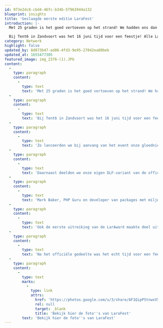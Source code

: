 ```yaml
---
id: 973e2dc8-cbd4-46fc-b34b-5f963944a132
blueprint: insights
title: 'Geslaagde eerste editie LaraFest'
introduction: |-
  Met 25 graden is het goed vertoeven op het strand! We hadden ons dan ook geen beter weer kunnen wensen voor de allereerste editie van LaraFest.

  Bij Tent6 in Zandvoort was het 16 juni tijd voor een feestje! Alle Laravel developers van onze leden waren uitgenodigd voor ons strandevent. Het werd een avond vol primeurs.
category: Netwerk
highlight: false
updated_by: 8d873b47-ad86-4fd3-9e95-27842ea80beb
updated_at: 1655477305
featured_image: img_2376-(1).JPG
content:
  -
    type: paragraph
    content:
      -
        type: text
        text: 'Met 25 graden is het goed vertoeven op het strand! We hadden ons dan ook geen beter weer kunnen wensen voor de allereerste editie van LaraFest.'
  -
    type: paragraph
    content:
      -
        type: text
        text: 'Bij Tent6 in Zandvoort was het 16 juni tijd voor een feestje! Alle Laravel developers van onze leden waren uitgenodigd voor ons strandevent. Het werd een avond vol primeurs.'
  -
    type: paragraph
    content:
      -
        type: text
        text: 'Zo lanceerden we bij aanvang van het event onze gloednieuwe website. Een volgende stap in de ambitieuze doelstellingen die we hebben als brancheorganisatie om de bekendheid en bekwaamheid rondom Laravel in Nederland een extra boost te geven. '
  -
    type: paragraph
    content:
      -
        type: text
        text: 'Daarnaast deelden we onze eigen DLF-variant van de officiële ElePHPant, een echt collectersitem binnen de PHP wereld, uit aan alle aanwezigen. Een mooie manier om te laten zien dat we met de foundation een serieuze plek in het PHP ecosysteem innemen.'
  -
    type: paragraph
    content:
      -
        type: text
        text: 'Mark Baker, PHP Guru en developer van packages met miljoenen downloads op GitHub, gaf een leerzame talk over zijn carrière als developer en de wijze lessen die hij daarbij in de loop der jaren heeft geleerd. Indrukwekkend om iemand met zijn staat van dienst als gastspreker te mogen hebben tijdens ons event!'
  -
    type: paragraph
    content:
      -
        type: text
        text: 'Ook de eerste uitreiking van de LarAward maakte deel uit van LaraFest. De presentaties van de genomineerden laten zien hoe veelzijdig Laravel is.'
  -
    type: paragraph
    content:
      -
        type: text
        text: 'Na het officiële gedeelte was het echt tijd voor een feestje! Met een goedgevulde BBQ, een enthousiaste DJ en koude drankjes werd het een erg gezellige avond! Een geslaagde eerste editie van LaraFest. Dat gaan we volgend jaar zeker herhalen!'
  -
    type: paragraph
    content:
      -
        type: text
        marks:
          -
            type: link
            attrs:
              href: 'https://photos.google.com/u/3/share/AF1QipP5tnwxVStaShtQQ5-odRzUanhZk8-Bos9cmVE6jDCvX9RVRO_FDiXjMJX6woObNQ?key=X2xVRVdjT2JpQkZaMko5aVBDVXFETTdhMjhRbGNR'
              rel: null
              target: _blank
              title: 'Bekijk hier de foto''s van LaraFest'
        text: 'Bekijk hier de foto''s van LaraFest'
---
```

